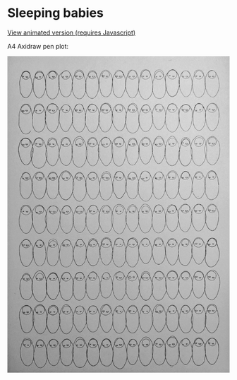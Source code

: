 <!--- -image_format jpeg_high -convert_greyscale -bg #e8dbdb -->
# Sleeping babies

[View animated version (requires Javascript)](./js/)

A4 Axidraw pen plot:

![Axidraw Plot](./sleeping_babies_plot.jpeg)
